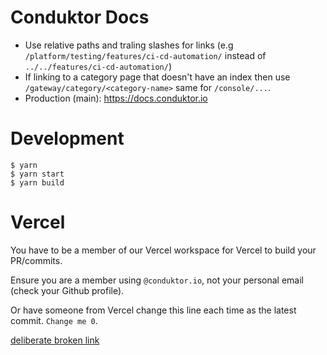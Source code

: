 # Conduktor Docs

- Use relative paths and traling slashes for links (e.g `/platform/testing/features/ci-cd-automation/` instead of `../../features/ci-cd-automation/`)
- If linking to a category page that doesn't have an index then use `/gateway/category/<category-name>` same for `/console/...`. 
- Production (main): https://docs.conduktor.io

# Development

```
$ yarn
$ yarn start
$ yarn build
```

# Vercel

You have to be a member of our Vercel workspace for Vercel to build your PR/commits.

Ensure you are a member using `@conduktor.io`, not your personal email (check your Github profile).

Or have someone from Vercel change this line each time as the latest commit. `Change me 0`.

[deliberate broken link](https://broken.broken)

